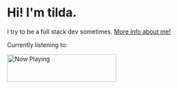 # Hi! I'm tilda.
I try to be a full stack dev sometimes. [More info about me!](https://tda.wtf)

Currently listening to:

<a href="https://tda-nowplaying.vercel.app/now-playing?open">
    <img src="https://tda-nowplaying.vercel.app/now-playing" width="256" height="64" alt="Now Playing">
</a>
